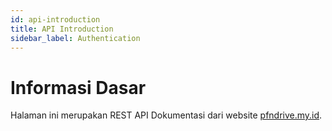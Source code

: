 ```yaml
---
id: api-introduction
title: API Introduction
sidebar_label: Authentication
---
```


# Informasi Dasar

Halaman ini merupakan REST API Dokumentasi dari website [pfndrive.my.id](https://pfndrive.my.id).